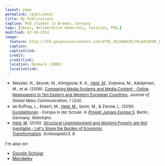 ```yaml
---
layout: page
permalink: /published/
title: My Publications
tagline: PhD student in Bremen, Germany
tags: [about, deliberative democracy, taxation, PhD,]
modified: 03-10-2014
image:
  feature: http://lh4.googleusercontent.com/QTVE_J6J2Wmm3EzfKu681AfWt_KsnhibveQuXj_x7c5F=w884-h200-no
  caption: 
  captionlink: 
  credit:
  creditlink: 
  location: Denmark (2005)
  locationlink:
---
```


<div>
<ul>
    <li><span style="font-size:13px;line-height:19px;">Wessler, H., Skorek, M., Königslow, K. K., <a href="http://www.bigsss-bremen.de/index.php?id=mheld" target="_blank">Held, M</a>., Dobreva, M., Adolphsen, M., et al. (2008). <a href="http://maxheld.de/2006/11/01/submitted_journalisms_in_europe/" target="_self">Comparing Media Systems and Media Content - Online Newspapers in Ten Eastern and Western European Countries</a>. <em>Journal of Global Mass Communication</em>, <em>1 (3/4)</em>.</span></li>
    <li><span style="font-size:13px;line-height:19px;">de Ruffray, L., Ekkert, M., <a href="http://www.bigsss-bremen.de/index.php?id=mheld" target="_blank">Held, M.</a>, Savin, M., &amp; Zierow, L. (2010). <a href="http://www.eurolektionen.de">Eurolektionen</a> - Europa in der Schule. In <em><a href="http://www.amazon.de/Projekt-Junges-Europa-Studienkolleg-Berlin/dp/3865251773/ref=sr_1_6?ie=UTF8&amp;s=books&amp;qid=1285947165&amp;sr=8-6" target="_blank">Projekt Junges Europa 5</a></em>. Berlin, Germany: Wehrhahn.</span></li>
    <li><span style="font-size:13px;line-height:19px;"><a href="http://www.bigsss-bremen.de/index.php?id=mheld" target="_blank">Held, M</a>. (2010). <a href="http://maxheld.de/2010/04/19/sharing-the-burden/" target="_self">Structural Unemployment and Working Poverty are Not Inevitable - Let's Share the Burden of Economic Transformation</a>. <em>Schlossplatz3</em>, <em>8</em>.</span></li>
</ul>
<div>

I'm also on:
<ul>
    <li><a title="Google Scholar" href="http://scholar.google.de/citations?user=rcj8VxYAAAAJ" target="_blank">Google Scholar</a></li>
    <li><a title="Mendeley" href="http://www.mendeley.com/profiles/maximilian-held/" target="_blank">Mendeley</a></li>
</ul>
</div>
</div>